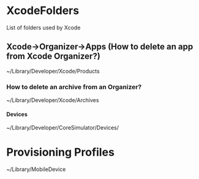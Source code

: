 # XcodeFolders
List of folders used by Xcode

## Xcode->Organizer->Apps (How to delete an app from Xcode Organizer?)
~/Library/Developer/Xcode/Products

### How to delete an archive from an Organizer?
~/Library/Developer/Xcode/Archives

#### Devices
~/Library/Developer/CoreSimulator/Devices/

# Provisioning Profiles
~/Library/MobileDevice

#
